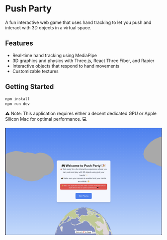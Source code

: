 # Push Party

A fun interactive web game that uses hand tracking to let you push and interact with 3D objects in a virtual space.

## Features

- Real-time hand tracking using MediaPipe
- 3D graphics and physics with Three.js, React Three Fiber, and Rapier
- Interactive objects that respond to hand movements
- Customizable textures

## Getting Started

```bash
npm install
npm run dev
```

⚠️ Note: This application requires either a decent dedicated GPU or
Apple Silicon Mac for optimal performance. 💻

![screenshot](./screen.png)
